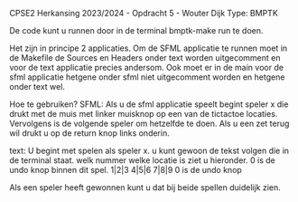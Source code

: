 CPSE2 Herkansing 2023/2024 - Opdracht 5 - Wouter Dijk
Type: BMPTK

De code kunt u runnen door in de terminal bmptk-make run te doen.

Het zijn in principe 2 applicaties. Om de SFML applicatie te runnen moet in de Makefile de Sources en Headers onder text worden uitgecomment en voor de text applicatie precies andersom. Ook moet er in de main voor de sfml applicatie hetgene onder sfml niet uitgecomment worden en hetgene onder text wel.

Hoe te gebruiken?
SFML:
Als u de sfml applicatie speelt begint speler x die drukt met de muis met linker muisknop op een van de tictactoe locaties. Vervolgens is de volgende speler om hetzelfde te doen. Als u een zet terug wil drukt u op de return knop links onderin.

text:
U begint met spelen als speler x. u kunt gewoon de tekst volgen die in de terminal staat. welk nummer welke locatie is ziet u hieronder. 0 is de undo knop binnen dit spel.
1|2|3
4|5|6
7|8|9
0 is de undo knop

Als een speler heeft gewonnen kunt u dat bij beide spellen duidelijk zien.
